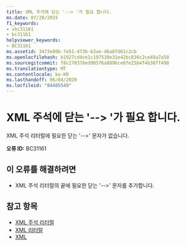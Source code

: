 ```yaml
---
title: XML 주석에 닫는 '--> '가 필요 합니다.
ms.date: 07/20/2015
f1_keywords:
- vbc31161
- bc31161
helpviewer_keywords:
- BC31161
ms.assetid: 3473e80b-7e51-473b-b3ae-d6a87d61c2cb
ms.openlocfilehash: b1927cd4ce1c197538e31e42bc836c2ce49a7a58
ms.sourcegitcommit: f8c270376ed905f6a8896ce0fe25b4f4b38ff498
ms.translationtype: MT
ms.contentlocale: ko-KR
ms.lasthandoff: 06/04/2020
ms.locfileid: "84405549"
---
```

# <a name="expected-closing----for-xml-comment"></a>XML 주석에 닫는 '--> '가 필요 합니다.
XML 주석 리터럴에 필요한 닫는 '-->' 문자가 없습니다.  
  
 **오류 ID:** BC31161  
  
## <a name="to-correct-this-error"></a>이 오류를 해결하려면  
  
- XML 주석 리터럴의 끝에 필요한 닫는 '-->' 문자를 추가합니다.  
  
## <a name="see-also"></a>참고 항목

- [XML 주석 리터럴](../language-reference/xml-literals/xml-comment-literal.md)
- [XML 리터럴](../language-reference/xml-literals/index.md)
- [XML](../programming-guide/language-features/xml/index.md)
